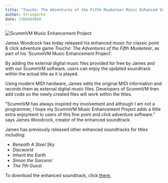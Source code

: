 ```yaml
---
title: "Touché: The Adventures of the Fifth Musketeer Music Enhanced Soundtrack Released"
author: Strangerke
date: 1366464960
---
```


![ScummVM Music Enhancement Project](/data/news/20130420.jpg)

James Woodcock has today released his enhanced music for classic point & click adventure game *Touché: The Adventures of the Fifth Musketeer*, as part of his 'ScummVM Music Enhancement Project'.

By adding the external digital music files provided for free by James and with our ScummVM software, users can enjoy the updated soundtrack within the actual title as it is played.

Using modern MIDI hardware, James edits the original MIDI information and records them as external digital music files. Developers of ScummVM then add code so the newly created files will work within the titles.

"ScummVM has always inspired my involvement and although I am not a programmer, I hope my ScummVM Music Enhancement Project adds a little extra enjoyment to users of this fine point and click adventure software." says James Woodcock, creator of the enhanced soundtrack.

James has previously released other enhanced soundtracks for titles including:

*   *Beneath A Steel Sky*
*   *Discworld*
*   *Inherit the Earth*
*   *Simon the Sorcerer*
*   *The 7th Guest*

To download the enhanced soundtrack, click [there.](http://www.jameswoodcock.co.uk/2013/04/19/touche-the-adventures-of-the-fifth-musketeer-enhanced-soundtrack-released-for-scummvm/)
